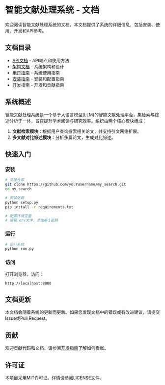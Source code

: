 # 智能文献处理系统 - 文档

欢迎阅读智能文献处理系统的文档。本文档提供了系统的详细信息，包括安装、使用、开发和API参考。

## 文档目录

- [API文档](api.md) - API端点和使用方法
- [架构文档](architecture.md) - 系统架构和设计
- [用户指南](user_guide.md) - 系统使用指南
- [安装指南](installation.md) - 安装和配置指南
- [开发指南](development.md) - 开发和贡献指南

## 系统概述

智能文献处理系统是一个基于大语言模型(LLM)的智能文献处理平台，集检索与综述分析于一体，旨在提升学术阅读与研究效率。系统由两个核心模块组成：

1. **文献检索模块**：根据用户查询搜索相关论文，并支持引文网络扩展。
2. **多文献对比综述模块**：分析多篇论文，生成对比综述。

## 快速入门

### 安装

```bash
# 克隆仓库
git clone https://github.com/yourusername/my_search.git
cd my_search

# 安装依赖
python setup.py
pip install -r requirements.txt

# 配置环境变量
# 编辑.env文件，添加API密钥
```

### 运行

```bash
# 运行系统
python run.py
```

### 访问

打开浏览器，访问：

```
http://localhost:8000
```

## 文档更新

本文档会随着系统的更新而更新。如果您发现文档中的错误或有改进建议，请提交Issue或Pull Request。

## 贡献

欢迎贡献代码和文档。请参阅[开发指南](development.md)了解如何贡献。

## 许可证

本项目采用MIT许可证。详情请参阅LICENSE文件。
